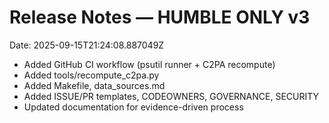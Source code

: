 # Release Notes — HUMBLE ONLY v3
Date: 2025-09-15T21:24:08.887049Z

- Added GitHub CI workflow (psutil runner + C2PA recompute)
- Added tools/recompute_c2pa.py
- Added Makefile, data_sources.md
- Added ISSUE/PR templates, CODEOWNERS, GOVERNANCE, SECURITY
- Updated documentation for evidence-driven process
